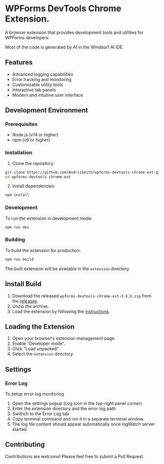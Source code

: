 # WPForms DevTools Chrome Extension.

A browser extension that provides development tools and utilities for WPForms developers.

Most of the code is generated by AI in the Windsurf AI IDE.

## Features

- Advanced logging capabilities
- Error tracking and monitoring
- Customizable utility tools
- Interactive tab panels
- Modern and intuitive user interface

## Development Environment

### Prerequisites

- Node.js (v14 or higher)
- npm (v6 or higher)

### Installation

1. Clone the repository:
```bash
git clone https://github.com/AndriiSmith/wpforms-devtools-chrome-ext.git
cd wpforms-devtools-chrome-ext
```

2. Install dependencies:
```bash
npm install
```

### Development

To run the extension in development mode:

```bash
npm run dev
```

### Building

To build the extension for production:

```bash
npm run build
```

The built extension will be available in the `extension` directory.

## Install Build

1. Download the released `wpforms-devtools-chrome-ext-X.X.X.zip`
 from the [releases](https://github.com/AndriiSmith/wpforms-devtools-chrome-ext/releases).
2. Unzip the archive.
3. Load the extension by following the [instructions](#loading-the-extension).

## Loading the Extension

1. Open your browser's extension management page.
2. Enable "Developer mode".
3. Click "Load unpacked".
4. Select the `extension` directory.

## Settings

### Error Log

To setup error log monitoring
1. Open the settings popup (cog icon in the top-right panel corner)
2. Enter the extension directory and the error log path.
3. Swithch to the Error Log tab
4. Copy terminal command and run it in a separate terminal window.
5. The log file content should appear automatically once logWatch server started.

## Contributing

Contributions are welcome! Please feel free to submit a Pull Request.
